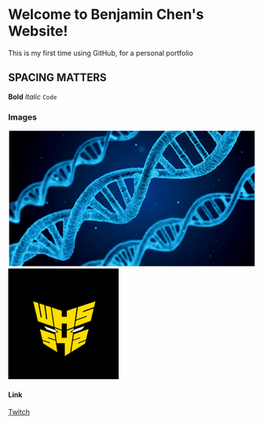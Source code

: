 # Welcome to Benjamin Chen's Website!

This is my first time using GitHub, for a personal portfolio

## SPACING MATTERS

**Bold** 
_Italic_
`Code` 

### Images
![DNA](Biology.png "I am really interested in biology!")
![WHS 542 Team Logo](542.png "I am part of the WHS 542 Robotics Team! Last year, we made it to worlds!")

#### Link
[Twitch](https://www.twitch.tv/benchenlive)
